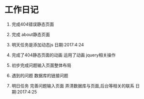 # 工作日记
1. 完成404错误静态页面  
2. 完成  about静态页面  
3. 明天任务是添加动态js
日期:2017:4:24


1. 完成了404静态页面的动画  运用了动画  jquery相关操作
2. 初步完成问题输入页面整体布局 
3. 遇到的问题 数据库的链接问题
4. 明日任务 完善问题输入页面 弄清数据库与页面,后台等相关的联系
日期:2017:4:25
